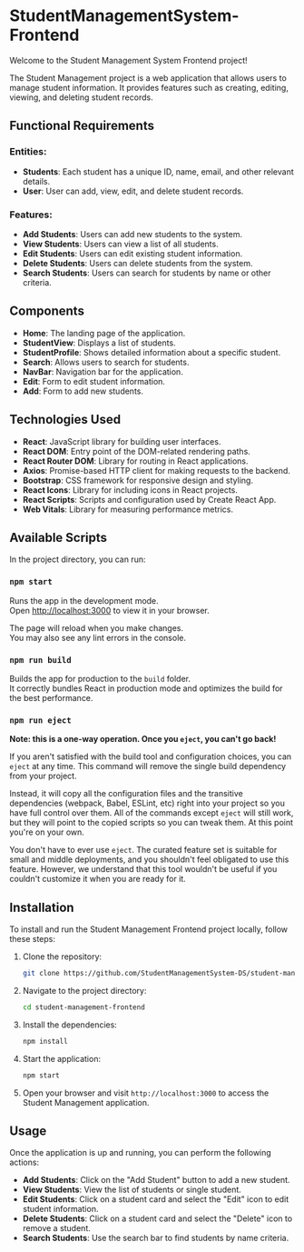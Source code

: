 # StudentManagementSystem-Frontend

Welcome to the Student Management System Frontend project!

The Student Management project is a web application that allows users to manage student information. It provides features such as creating, editing, viewing, and deleting student records.

## Functional Requirements

### Entities:
- **Students**: Each student has a unique ID, name, email, and other relevant details.
- **User**: User can add, view, edit, and delete student records.

### Features:
- **Add Students**: Users can add new students to the system.
- **View Students**: Users can view a list of all students.
- **Edit Students**: Users can edit existing student information.
- **Delete Students**: Users can delete students from the system.
- **Search Students**: Users can search for students by name or other criteria.

## Components
- **Home**: The landing page of the application.
- **StudentView**: Displays a list of students.
- **StudentProfile**: Shows detailed information about a specific student.
- **Search**: Allows users to search for students.
- **NavBar**: Navigation bar for the application.
- **Edit**: Form to edit student information.
- **Add**: Form to add new students.

## Technologies Used
- **React**: JavaScript library for building user interfaces.
- **React DOM**: Entry point of the DOM-related rendering paths.
- **React Router DOM**: Library for routing in React applications.
- **Axios**: Promise-based HTTP client for making requests to the backend.
- **Bootstrap**: CSS framework for responsive design and styling.
- **React Icons**: Library for including icons in React projects.
- **React Scripts**: Scripts and configuration used by Create React App.
- **Web Vitals**: Library for measuring performance metrics.

## Available Scripts

In the project directory, you can run:

### `npm start`
Runs the app in the development mode.\
Open [http://localhost:3000](http://localhost:3000) to view it in your browser.

The page will reload when you make changes.\
You may also see any lint errors in the console.

### `npm run build`
Builds the app for production to the `build` folder.\
It correctly bundles React in production mode and optimizes the build for the best performance.

### `npm run eject`
**Note: this is a one-way operation. Once you `eject`, you can't go back!**

If you aren't satisfied with the build tool and configuration choices, you can `eject` at any time. This command will remove the single build dependency from your project.

Instead, it will copy all the configuration files and the transitive dependencies (webpack, Babel, ESLint, etc) right into your project so you have full control over them. All of the commands except `eject` will still work, but they will point to the copied scripts so you can tweak them. At this point you're on your own.

You don't have to ever use `eject`. The curated feature set is suitable for small and middle deployments, and you shouldn't feel obligated to use this feature. However, we understand that this tool wouldn't be useful if you couldn't customize it when you are ready for it.

## Installation
To install and run the Student Management Frontend project locally, follow these steps:

1. Clone the repository:
    ```sh
    git clone https://github.com/StudentManagementSystem-DS/student-management-frontend.git
    ```

2. Navigate to the project directory:
    ```sh
    cd student-management-frontend
    ```

3. Install the dependencies:
    ```sh
    npm install
    ```

4. Start the application:
    ```sh
    npm start
    ```

5. Open your browser and visit `http://localhost:3000` to access the Student Management application.

## Usage
Once the application is up and running, you can perform the following actions:

- **Add Students**: Click on the "Add Student" button to add a new student.
- **View Students**: View the list of students or single student.
- **Edit Students**: Click on a student card and select the "Edit" icon to edit student information.
- **Delete Students**: Click on a student card and select the "Delete" icon to remove a student.
- **Search Students**: Use the search bar to find students by name criteria.
